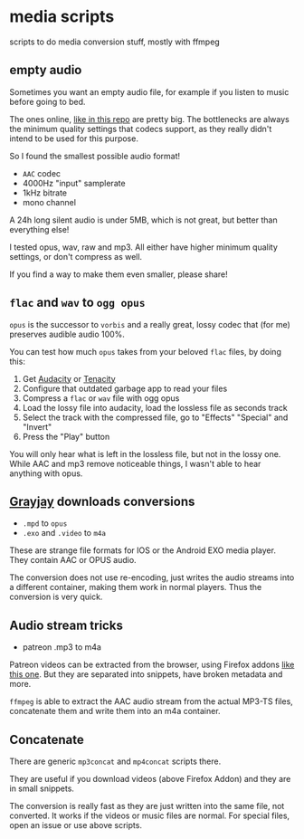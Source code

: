 # media scripts
scripts to do media conversion stuff, mostly with ffmpeg

## empty audio
Sometimes you want an empty audio file, for example if you listen to music before going to bed.

The ones online, [like in this repo](https://github.com/anars/blank-audio) are pretty big. The bottlenecks are always the minimum quality settings that codecs support, as they really didn't intend to be used for this purpose.

So I found the smallest possible audio format!
- `AAC` codec
- 4000Hz "input" samplerate
- 1kHz bitrate
- mono channel

A 24h long silent audio is under 5MB, which is not great, but better than everything else!

I tested opus, wav, raw and mp3. All either have higher minimum quality settings, or don't compress as well.

If you find a way to make them even smaller, please share!

## `flac` and `wav` to `ogg opus`
`opus` is the successor to `vorbis` and a really great, lossy codec that (for me) preserves audible audio 100%.

You can test how much `opus` takes from your beloved `flac` files, by doing this:
1. Get [Audacity](https://flathub.org/apps/org.audacityteam.Audacity) or [Tenacity](https://flathub.org/apps/org.tenacityaudio.Tenacity)
2. Configure that outdated garbage app to read your files
3. Compress a `flac` or `wav` file with ogg opus
4. Load the lossy file into audacity, load the lossless file as seconds track
5. Select the track with the compressed file, go to "Effects" "Special" and "Invert"
6. Press the "Play" button

You will only hear what is left in the lossless file, but not in the lossy one. While AAC and mp3 remove noticeable things, I wasn't able to hear anything with opus.

## [Grayjay](grayjay.app) downloads conversions

- `.mpd` to `opus`
- `.exo` and `.video` to `m4a`

These are strange file formats for IOS or the Android EXO media player. They contain AAC or OPUS audio.

The conversion does not use re-encoding, just writes the audio streams into a different container, making them work in normal players. Thus the conversion is very quick.

## Audio stream tricks
- patreon .mp3 to m4a

Patreon videos can be extracted from the browser, using Firefox addons [like this one](https://addons.mozilla.org/firefox/addon/video-audio-downloader). But they are separated into snippets, have broken metadata and more.

`ffmpeg` is able to extract the AAC audio stream from the actual MP3-TS files, concatenate them and write them into an m4a container.

## Concatenate
There are generic `mp3concat` and `mp4concat` scripts there.

They are useful if you download videos (above Firefox Addon) and they are in small snippets.

The conversion is really fast as they are just written into the same file, not converted. It works if the videos or music files are normal. For special files, open an issue or use above scripts.
